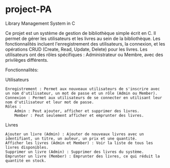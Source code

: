# project-PA
Library Management System in C



Ce projet est un système de gestion de bibliothèque simple écrit en C. Il permet de gérer les utilisateurs et les livres au sein de la bibliothèque. Les fonctionnalités incluent l'enregistrement des utilisateurs, la connexion, et les opérations CRUD (Create, Read, Update, Delete) pour les livres. Les utilisateurs ont des rôles spécifiques : Administrateur ou Membre, avec des privilèges différents.

Fonctionnalités:

Utilisateurs

    Enregistrement : Permet aux nouveaux utilisateurs de s'inscrire avec un nom d'utilisateur, un mot de passe et un rôle (Admin ou Member).
    Connexion : Permet aux utilisateurs de se connecter en utilisant leur nom d'utilisateur et leur mot de passe.
    Rôles :
        Admin : Peut ajouter, afficher et supprimer des livres.
        Member : Peut seulement afficher et emprunter des livres.

Livres

    Ajouter un livre (Admin) : Ajouter de nouveaux livres avec un identifiant, un titre, un auteur, un prix et une quantité.
    Afficher les livres (Admin et Member) : Voir la liste de tous les livres disponibles.
    Supprimer un livre (Admin) : Supprimer des livres du système.
    Emprunter un livre (Member) : Emprunter des livres, ce qui réduit la quantité en stock.

